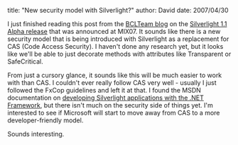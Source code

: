 
title: "New security model with Silverlight?"
author: David
date: 2007/04/30

I just finished reading this post from the [BCLTeam blog](http://blogs.msdn.com/bclteam/default.aspx) on the [Silverlight 1.1 Alpha release](http://blogs.msdn.com/bclteam/archive/2007/04/30/introducing-microsoft-silverlight-1-1-alpha-justin-van-patten.aspx) that was announced at MIX07. It sounds like there is a new security model that is being introduced with Silverlight as a replacement for CAS (Code Access Security). I haven't done any research yet, but it looks like we'll be able to just decorate methods with attributes like Transparent or SafeCritical.

From just a cursory glance, it sounds like this will be much easier to work with than CAS. I couldn't ever really follow CAS very well - usually I just followed the FxCop guidelines and left it at that. I found the MSDN documentation on [developing Silverlight applications with the .NET Framework](http://msdn2.microsoft.com/en-us/library/bb404700.aspx), but there isn't much on the security side of things yet. I'm interested to see if Microsoft will start to move away from CAS to a more developer-friendly model. 

Sounds interesting.
